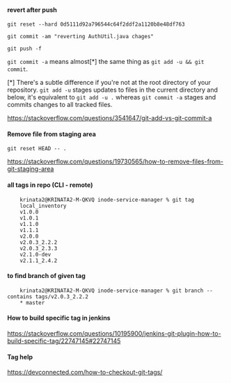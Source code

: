 #### revert after push

    git reset --hard 0d5111d92a796544c64f2ddf2a1120b8e48df763
    
    git commit -am "reverting AuthUtil.java chages"
    
    git push -f
    
```git commit -a``` means almost[\*] the same thing as ```git add -u && git commit```.

[\*] There's a subtle difference if you're not at the root directory of your repository. ```git add -u``` stages updates to files in the current directory and below, it's equivalent to ```git add -u .``` whereas ```git commit -a``` stages and commits changes to all tracked files.

https://stackoverflow.com/questions/3541647/git-add-vs-git-commit-a

#### Remove file from staging area

    git reset HEAD -- .

https://stackoverflow.com/questions/19730565/how-to-remove-files-from-git-staging-area

#### all tags in repo  (CLI - remote)

        krinata2@KRINATA2-M-QKVQ inode-service-manager % git tag
        local_inventory
        v1.0.0
        v1.0.1
        v1.1.0
        v1.1.1
        v2.0.0
        v2.0.3_2.2.2
        v2.0.3_2.3.3
        v2.1.0-dev
        v2.1.1_2.4.2

#### to find branch of given tag

        krinata2@KRINATA2-M-QKVQ inode-service-manager % git branch --contains tags/v2.0.3_2.2.2
        * master
        
#### How to build specific tag in jenkins

https://stackoverflow.com/questions/10195900/jenkins-git-plugin-how-to-build-specific-tag/22747145#22747145

#### Tag help

https://devconnected.com/how-to-checkout-git-tags/
